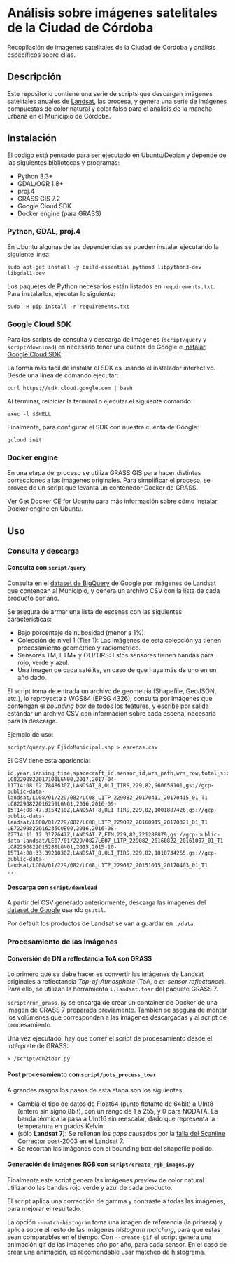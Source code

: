 # Análisis sobre imágenes satelitales de la Ciudad de Córdoba

Recopilación de imágenes satelitales de la Ciudad de Córdoba y análisis
específicos sobre ellas.

## Descripción

Este repositorio contiene una serie de scripts que descargan imágenes
satelitales anuales de [Landsat](https://es.wikipedia.org/wiki/Landsat), las
procesa, y genera una serie de imágenes compuestas de color natural y color
falso para el análisis de la mancha urbana en el Municipio de Córdoba.

## Instalación

El código está pensado para ser ejecutado en Ubuntu/Debian y depende de las
siguientes bibliotecas y programas:

* Python 3.3+
* GDAL/OGR 1.8+
* proj.4
* GRASS GIS 7.2
* Google Cloud SDK
* Docker engine (para GRASS)

### Python, GDAL, proj.4

En Ubuntu algunas de las dependencias se pueden instalar ejecutando la
siguiente línea:

```
sudo apt-get install -y build-essential python3 libpython3-dev libgdal1-dev
```

Los paquetes de Python necesarios están listados en `requirements.txt`. Para
instalarlos, ejecutar lo siguiente:

```
sudo -H pip install -r requirements.txt
```

### Google Cloud SDK

Para los scripts de consulta y descarga de imágenes (`script/query` y
`script/download`) es necesario tener una cuenta de Google e [instalar Google
Cloud SDK](https://cloud.google.com/sdk/downloads).

La forma más facil de instalar el SDK es usando el instalador interactivo.
Desde una línea de comando ejecutar:

```
curl https://sdk.cloud.google.com | bash
```

Al terminar, reiniciar la terminal o ejecutar el siguiente comando:

```
exec -l $SHELL
```

Finalmente, para configurar el SDK con nuestra cuenta de Google:

```
gcloud init
```

### Docker engine

En una etapa del proceso se utiliza GRASS GIS para hacer distintas correcciones
a las imágenes originales.  Para simplificar el proceso, se provee de un script que
levanta un contenedor Docker de GRASS.

Ver [Get Docker CE for
Ubuntu](https://docs.docker.com/engine/installation/linux/docker-ce/ubuntu/#install-from-a-package)
para más información sobre cómo instalar Docker engine en Ubuntu.

## Uso

### Consulta y descarga

#### Consulta con `script/query`

Consulta en el [dataset de
BigQuery](https://bigquery.cloud.google.com/table/bigquery-public-data:cloud_storage_geo_index.landsat_index)
de Google por imágenes de Landsat que contengan al Municipio, y genera un
archivo CSV con la lista de cada producto por año.

Se asegura de armar una lista de escenas con las siguientes características:

* Bajo porcentaje de nubosidad (menor a 1%).
* Colección de nivel 1 (Tier 1): Las imágenes de esta colección ya tienen
  procesamiento geométrico y radiométrico.
* Sensores TM, ETM+ y OLI/TIRS: Estos sensores tienen bandas para rojo, verde y azul.
* Una imagen de cada satélite, en caso de que haya más de uno en un año dado.

El script toma de entrada un archivo de geometría (Shapefile, GeoJSON, etc.),
lo reproyecta a WGS84 (EPSG 4326), consulta por imágenes que contengan el
*bounding box* de todos los features, y escribe por salida estándar un archivo
CSV con información sobre cada escena, necesaria para la descarga.

Ejemplo de uso:

```
script/query.py EjidoMunicipal.shp > escenas.csv
```

El CSV tiene esta apariencia:

```
id,year,sensing_time,spacecraft_id,sensor_id,wrs_path,wrs_row,total_size,base_url
LC82290822017101LGN00,2017,2017-04-11T14:08:02.7848630Z,LANDSAT_8,OLI_TIRS,229,82,960658101,gs://gcp-public-data-landsat/LC08/01/229/082/LC08_L1TP_229082_20170411_20170415_01_T1
LC82290822016259LGN01,2016,2016-09-15T14:08:47.3154210Z,LANDSAT_8,OLI_TIRS,229,82,1001887426,gs://gcp-public-data-landsat/LC08/01/229/082/LC08_L1TP_229082_20160915_20170321_01_T1
LE72290822016235CUB00,2016,2016-08-22T14:11:12.3172647Z,LANDSAT_7,ETM,229,82,221288879,gs://gcp-public-data-landsat/LE07/01/229/082/LE07_L1TP_229082_20160822_20161007_01_T1
LC82290822015288LGN01,2015,2015-10-15T14:08:33.3921030Z,LANDSAT_8,OLI_TIRS,229,82,1010734265,gs://gcp-public-data-landsat/LC08/01/229/082/LC08_L1TP_229082_20151015_20170403_01_T1
...
```


#### Descarga con `script/download`

A partir del CSV generado anteriormente, descarga las imágenes del [dataset de
Google](https://cloud.google.com/storage/docs/public-datasets/landsat) usando
`gsutil`.

Por default los productos de Landsat se van a guardar en `./data`.

### Procesamiento de las imágenes

#### Conversión de DN a reflectancia ToA con GRASS

Lo primero que se debe hacer es convertir las imágenes de Landsat originales a
reflectancia *Top-of-Atmosphere* (ToA, o *at-sensor reflectance*).  Para ello,
se utilizan la herramienta `i.landsat.toar` del paquete GRASS 7.

`script/run_grass.py` se encarga de crear un container de Docker de una imagen
de GRASS 7 preparada previamente.  También se asegura de montar los volúmenes
que corresponden a las imágenes descargadas y al script de procesamiento.

Una vez ejecutado, hay que correr el script de procesamiento desde el intérprete de GRASS:

```
> /script/dn2toar.py
```

#### Post procesamiento con `script/pots_process_toar`

A grandes rasgos los pasos de esta etapa son los siguientes:

* Cambia el tipo de datos de Float64 (punto flotante de 64bit) a UInt8 (entero
  sin signo 8bit), con un rango de 1 a 255, y 0 para NODATA.  La banda térmica
  la pasa a UInt16 sin reescalar, dado que representa la temperatura en grados
  Kelvin.
* (sólo **Landsat 7**): Se rellenan los *gaps* causados por la
  [falla del Scanline Corrector](https://landsat.usgs.gov/slc-products-background)
  post-2003 en el Landsat 7.
* Se recortan las imágenes con el bounding box del shapefile pedido.

#### Generación de imágenes RGB con `script/create_rgb_images.py`

Finalmente este script genera las imágenes *preview* de color natural
utilizando las bandas rojo verde y azul de cada producto.

El script aplica una corrección de gamma y contraste a todas las imágenes, para
mejorar el resultado.

La opción `--match-histogram` toma una imagen de referencia (la primera) y
aplica sobre el resto de las imágenes *histogram matching*, para que estas sean
comparables en el tiempo.  Con `--create-gif` el script genera una animación
gif de las imágenes año por año, para cada sensor.
En el caso de crear una animación, es recomendable usar matcheo de histograma.
